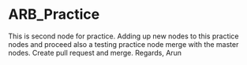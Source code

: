 # ARB_Practice
This is second node for practice.
Adding up new nodes to this practice nodes and proceed
also a testing practice node merge with the master nodes.
Create pull request and merge.
Regards, Arun
